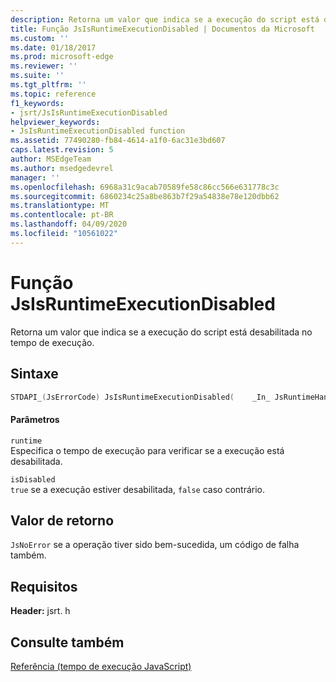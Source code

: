 ```yaml
---
description: Retorna um valor que indica se a execução do script está desabilitada no tempo de execução.
title: Função JsIsRuntimeExecutionDisabled | Documentos da Microsoft
ms.custom: ''
ms.date: 01/18/2017
ms.prod: microsoft-edge
ms.reviewer: ''
ms.suite: ''
ms.tgt_pltfrm: ''
ms.topic: reference
f1_keywords:
- jsrt/JsIsRuntimeExecutionDisabled
helpviewer_keywords:
- JsIsRuntimeExecutionDisabled function
ms.assetid: 77490280-fb84-4614-a1f0-6ac31e3bd607
caps.latest.revision: 5
author: MSEdgeTeam
ms.author: msedgedevrel
manager: ''
ms.openlocfilehash: 6968a31c9acab70589fe58c86cc566e631778c3c
ms.sourcegitcommit: 6860234c25a8be863b7f29a54838e78e120dbb62
ms.translationtype: MT
ms.contentlocale: pt-BR
ms.lasthandoff: 04/09/2020
ms.locfileid: "10561022"
---
```

# Função JsIsRuntimeExecutionDisabled
Retorna um valor que indica se a execução do script está desabilitada no tempo de execução.  
  
## Sintaxe  
  
```cpp  
STDAPI_(JsErrorCode) JsIsRuntimeExecutionDisabled(    _In_ JsRuntimeHandle runtime,    _Out_ bool *isDisabled);  
```  
  
#### Parâmetros  
 `runtime`  
 Especifica o tempo de execução para verificar se a execução está desabilitada.  
  
 `isDisabled`  
 `true` se a execução estiver desabilitada, `false` caso contrário.  
  
## Valor de retorno  
 `JsNoError` se a operação tiver sido bem-sucedida, um código de falha também.  
  
## Requisitos  
 **Header:** jsrt. h  
  
## Consulte também  
 [Referência (tempo de execução JavaScript)](../chakra-hosting/reference-javascript-runtime.md)